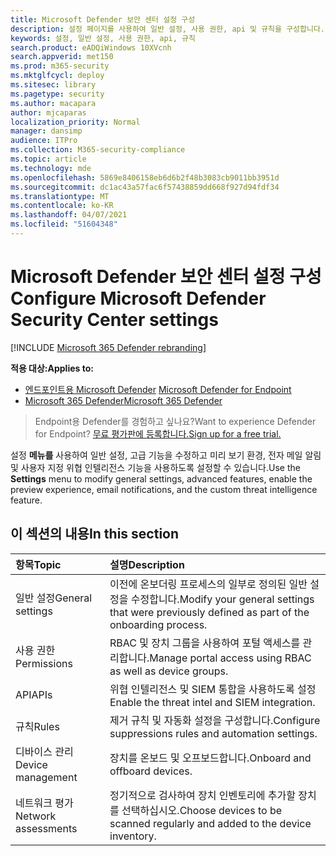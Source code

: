 ```yaml
---
title: Microsoft Defender 보안 센터 설정 구성
description: 설정 페이지를 사용하여 일반 설정, 사용 권한, api 및 규칙을 구성합니다.
keywords: 설정, 일반 설정, 사용 권한, api, 규칙
search.product: eADQiWindows 10XVcnh
search.appverid: met150
ms.prod: m365-security
ms.mktglfcycl: deploy
ms.sitesec: library
ms.pagetype: security
ms.author: macapara
author: mjcaparas
localization_priority: Normal
manager: dansimp
audience: ITPro
ms.collection: M365-security-compliance
ms.topic: article
ms.technology: mde
ms.openlocfilehash: 5869e8406158eb6d6b2f48b3083cb9011bb3951d
ms.sourcegitcommit: dc1ac43a57fac6f57438859dd668f927d94fdf34
ms.translationtype: MT
ms.contentlocale: ko-KR
ms.lasthandoff: 04/07/2021
ms.locfileid: "51604348"
---
```

# <a name="configure-microsoft-defender-security-center-settings"></a><span data-ttu-id="86802-104">Microsoft Defender 보안 센터 설정 구성</span><span class="sxs-lookup"><span data-stu-id="86802-104">Configure Microsoft Defender Security Center settings</span></span>

[!INCLUDE [Microsoft 365 Defender rebranding](../../includes/microsoft-defender.md)]

<span data-ttu-id="86802-105">**적용 대상:**</span><span class="sxs-lookup"><span data-stu-id="86802-105">**Applies to:**</span></span>
- <span data-ttu-id="86802-106">[엔드포인트용 Microsoft Defender](https://go.microsoft.com/fwlink/p/?linkid=2154037) </span><span class="sxs-lookup"><span data-stu-id="86802-106">[Microsoft Defender for Endpoint](https://go.microsoft.com/fwlink/p/?linkid=2154037)</span></span>
- [<span data-ttu-id="86802-107">Microsoft 365 Defender</span><span class="sxs-lookup"><span data-stu-id="86802-107">Microsoft 365 Defender</span></span>](https://go.microsoft.com/fwlink/?linkid=2118804)

><span data-ttu-id="86802-108">Endpoint용 Defender를 경험하고 싶나요?</span><span class="sxs-lookup"><span data-stu-id="86802-108">Want to experience Defender for Endpoint?</span></span> [<span data-ttu-id="86802-109">무료 평가판에 등록합니다.</span><span class="sxs-lookup"><span data-stu-id="86802-109">Sign up for a free trial.</span></span>](https://www.microsoft.com/microsoft-365/windows/microsoft-defender-atp?ocid=docs-wdatp-prefsettings-abovefoldlink)

<span data-ttu-id="86802-110">설정 **메뉴를** 사용하여 일반 설정, 고급 기능을 수정하고 미리 보기 환경, 전자 메일 알림 및 사용자 지정 위협 인텔리전스 기능을 사용하도록 설정할 수 있습니다.</span><span class="sxs-lookup"><span data-stu-id="86802-110">Use the **Settings** menu to modify general settings, advanced features, enable the preview experience, email notifications, and the custom threat intelligence feature.</span></span>

## <a name="in-this-section"></a><span data-ttu-id="86802-111">이 섹션의 내용</span><span class="sxs-lookup"><span data-stu-id="86802-111">In this section</span></span>

<span data-ttu-id="86802-112">항목</span><span class="sxs-lookup"><span data-stu-id="86802-112">Topic</span></span> | <span data-ttu-id="86802-113">설명</span><span class="sxs-lookup"><span data-stu-id="86802-113">Description</span></span>
:---|:---
<span data-ttu-id="86802-114">일반 설정</span><span class="sxs-lookup"><span data-stu-id="86802-114">General settings</span></span> | <span data-ttu-id="86802-115">이전에 온보더링 프로세스의 일부로 정의된 일반 설정을 수정합니다.</span><span class="sxs-lookup"><span data-stu-id="86802-115">Modify your general settings that were previously defined as part of the onboarding process.</span></span>
<span data-ttu-id="86802-116">사용 권한</span><span class="sxs-lookup"><span data-stu-id="86802-116">Permissions</span></span> | <span data-ttu-id="86802-117">RBAC 및 장치 그룹을 사용하여 포털 액세스를 관리합니다.</span><span class="sxs-lookup"><span data-stu-id="86802-117">Manage portal access using RBAC as well as device groups.</span></span>
<span data-ttu-id="86802-118">API</span><span class="sxs-lookup"><span data-stu-id="86802-118">APIs</span></span> | <span data-ttu-id="86802-119">위협 인텔리전스 및 SIEM 통합을 사용하도록 설정</span><span class="sxs-lookup"><span data-stu-id="86802-119">Enable the threat intel and SIEM integration.</span></span>
<span data-ttu-id="86802-120">규칙</span><span class="sxs-lookup"><span data-stu-id="86802-120">Rules</span></span> | <span data-ttu-id="86802-121">제거 규칙 및 자동화 설정을 구성합니다.</span><span class="sxs-lookup"><span data-stu-id="86802-121">Configure suppressions rules and automation settings.</span></span>
<span data-ttu-id="86802-122">디바이스 관리</span><span class="sxs-lookup"><span data-stu-id="86802-122">Device management</span></span> | <span data-ttu-id="86802-123">장치를 온보드 및 오프보드합니다.</span><span class="sxs-lookup"><span data-stu-id="86802-123">Onboard and offboard devices.</span></span>
<span data-ttu-id="86802-124">네트워크 평가</span><span class="sxs-lookup"><span data-stu-id="86802-124">Network assessments</span></span> | <span data-ttu-id="86802-125">정기적으로 검사하여 장치 인벤토리에 추가할 장치를 선택하십시오.</span><span class="sxs-lookup"><span data-stu-id="86802-125">Choose devices to be scanned regularly and added to the device inventory.</span></span>
